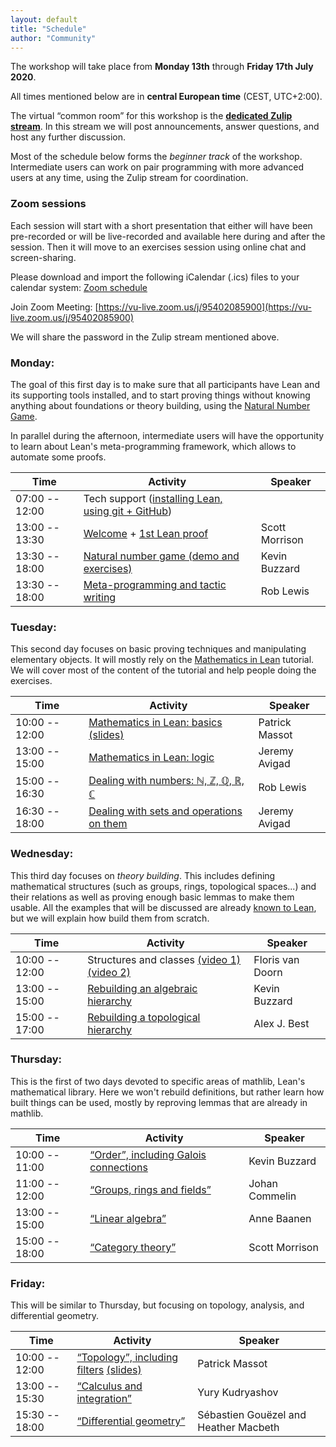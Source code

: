 ```yaml
---
layout: default
title: "Schedule"
author: "Community"
---
```


The workshop will take place from **Monday 13th** through **Friday 17th July 2020**.

All times mentioned below are in **central European time** (CEST, UTC+2:00).

The virtual “common room” for this workshop is the
[**dedicated Zulip stream**](https://leanprover.zulipchat.com/#narrow/stream/238830-Lean-for.20the.20curious.20mathematician.202020).
In this stream we will post announcements, answer questions, and host any further discussion.

Most of the schedule below forms the *beginner track* of the workshop.
Intermediate users can work on pair programming with more advanced
users at any time, using the Zulip stream for coordination.

### Zoom sessions

Each session will start with a short presentation that either will have
been pre-recorded or will be live-recorded and available here during and
after the session.
Then it will move to an exercises session using online chat and
screen-sharing.

Please download and import the following iCalendar (.ics) files to your calendar system:
[Zoom schedule](https://vu-live.zoom.us/meeting/tJEpd-uopj4jGtRLTcJg_Y9FR5KHpW94me9h/ics?icsToken=98tyKuCtqjsoGtyQuRmHRowMBoiga_TxiCVEjbdvsCvmKSdsW1rQBLdpGqJISYzd)

Join Zoom Meeting: [https://vu-live.zoom.us/j/95402085900](https://vu-live.zoom.us/j/95402085900)

We will share the password in the Zulip stream mentioned above.

### Monday:

The goal of this first day is to make sure that all participants have
Lean and its supporting tools installed, and to start proving things
without knowing anything about foundations or theory building,
using the [Natural Number Game](http://wwwf.imperial.ac.uk/~buzzard/xena/natural_number_game/).

In parallel during the afternoon, intermediate users will have the
opportunity to learn about Lean's meta-programming framework, which allows
to automate some proofs.

Time | Activity | Speaker
---- | -------- | -------
07:00 -- 12:00 | Tech support ([installing Lean, using git + GitHub](https://www.youtube.com/playlist?list=PLlF-CfQhukNnxF1S22cNGKyfOrd380NUv)) |
13:00 -- 13:30 | [Welcome](https://www.youtube.com/watch?v=8mVOIGW5US4) + [1st Lean proof](https://www.youtube.com/watch?v=b59fpAJ8Mfs)  | Scott Morrison
13:30 -- 18:00 | [Natural number game (demo and exercises)](https://www.youtube.com/watch?v=9V1Xo1n_3Qw)                                 | Kevin Buzzard
13:30 -- 18:00 | [Meta-programming and tactic writing](https://www.youtube.com/playlist?list=PLlF-CfQhukNnq2kDCw2P_vI5AfXN7egP2)         | Rob Lewis


### Tuesday:

This second day focuses on basic proving techniques and manipulating elementary
objects. It will mostly rely on the
[Mathematics in Lean](https://leanprover-community.github.io/mathematics_in_lean/)
tutorial. We will cover most of the content of the tutorial and help people
doing the exercises.

Time | Activity | Speaker
---- | -------- | -------
10:00 -- 12:00 | [Mathematics in Lean: basics](https://www.youtube.com/watch?v=lw8EfTmWzRU&list=PLlF-CfQhukNlxexiNJErGJd2dte_J1t1N&index=5&t=443s) [(slides)](https://www.imo.universite-paris-saclay.fr/~pmassot/basics.pdf)              | Patrick Massot
13:00 -- 15:00 | [Mathematics in Lean: logic](https://www.youtube.com/watch?v=WGwKefZ8KFo)               | Jeremy Avigad
15:00 -- 16:30 | [Dealing with numbers: ℕ, ℤ, ℚ, ℝ, ℂ](https://www.youtube.com/watch?v=iEs2U_kzYy4)      | Rob Lewis
16:30 -- 18:00 | [Dealing with sets and operations on them](https://www.youtube.com/watch?v=qlJrCtYiEkI) | Jeremy Avigad

### Wednesday:

This third day focuses on *theory building*. This includes defining
mathematical structures (such as groups, rings, topological spaces...)
and their relations as well as proving enough basic lemmas to make them
usable.
All the examples that will be discussed are already
[known to Lean](https://leanprover-community.github.io/mathlib-overview.html),
but we will explain how build them from scratch.

Time | Activity | Speaker
---- | -------- | -------
10:00 -- 12:00 | Structures and classes [(video 1)](https://www.youtube.com/watch?v=xYenPIeX6MY) [(video 2)](https://www.youtube.com/watch?v=1W_fyjaaY0M)           | Floris van Doorn
13:00 -- 15:00 | [Rebuilding an algebraic hierarchy](https://www.youtube.com/watch?v=ATlAQPAtiTY)    | Kevin Buzzard
15:00 -- 17:00 | [Rebuilding a topological hierarchy](https://www.youtube.com/watch?v=RTfjSlwbKjQ)   | Alex J. Best


### Thursday:

This is the first of two days devoted to specific areas of mathlib,
Lean's mathematical library.
Here we won't rebuild definitions, but rather learn how built things can
be used, mostly by reproving lemmas that are already in mathlib.

Time | Activity | Speaker
---- | -------- | -------
10:00 -- 11:00 | [“Order”, including Galois connections](https://www.youtube.com/watch?v=vsnB7W9nODI)  | Kevin Buzzard
11:00 -- 12:00 | [“Groups, rings and fields”](https://www.youtube.com/watch?v=SdXvUU75cDA)             | Johan Commelin
13:00 -- 15:00 | [“Linear algebra”](https://www.youtube.com/watch?v=EnZvGCU_jpc)                       | Anne Baanen
15:00 -- 18:00 | [“Category theory”](https://www.youtube.com/watch?v=1NUc-ZNC_2s)                      | Scott Morrison


### Friday:

This will be similar to Thursday, but focusing on topology, analysis,
and differential geometry.

Time | Activity | Speaker
---- | -------- | -------
10:00 -- 12:00 | [“Topology”, including filters](https://youtu.be/hhOPRaR3tx0) [(slides)](https://www.imo.universite-paris-saclay.fr/~pmassot/topology.pdf)        | Patrick Massot
13:00 -- 15:30 | [“Calculus and integration”](https://youtu.be/p8Etfv1_VqQ)             | Yury Kudryashov
15:30 -- 18:00 | [“Differential geometry”](https://youtu.be/1xXRQmhldFs)                | Sébastien Gouëzel and Heather Macbeth
